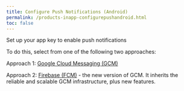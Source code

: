 ```yaml
---
title: Configure Push Notifications (Android)
permalink: /products-inapp-configurepushandroid.html
toc: false
---
```


Set up your app key to enable push notifications

To do this, select from one of the following two approaches:

Approach 1: [Google Cloud Messaging (GCM)](https://developers.google.com/cloud-messaging/)

Approach 2: [Firebase (FCM)](https://firebase.google.com/docs/cloud-messaging/android/client) - the new version of GCM. It inherits the reliable and scalable GCM infrastructure, plus new features.
